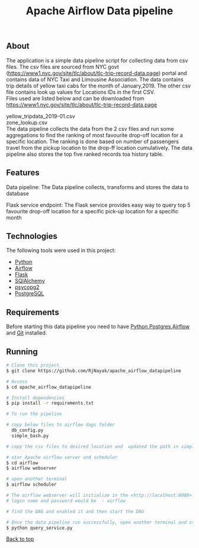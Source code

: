 <h1 align="center">Apache Airflow Data pipeline</h1>

<!-- <p align="center">
  <a href="#dart-about">About</a> &#xa0; | &#xa0;
  <a href="#sparkles-features">Features</a> &#xa0; | &#xa0;
  <a href="#rocket-technologies">Technologies</a> &#xa0; | &#xa0;
  <a href="#white_check_mark-requirements">Requirements</a> &#xa0; | &#xa0;
  <a href="#checkered_flag-starting">Starting</a> &#xa0; | &#xa0;
  <a href="#memo-license">License</a> &#xa0; | &#xa0;
  <a href="https://github.com/{{YOUR_GITHUB_USERNAME}}" target="_blank">Author</a>
</p> -->

<br>

## About

The application is a simple data pipeline script for collecting data from csv files. The csv files are sourced from NYC govt (https://www1.nyc.gov/site/tlc/about/tlc-trip-record-data.page) portal and contains data of NYC Taxi and Limousine Association. The data contains trip details of yellow taxi cabs for the month of January,2019. The other csv file contains look up values for Locations IDs in the first CSV.
<br>
Files used are listed below and can be downloaded from https://www1.nyc.gov/site/tlc/about/tlc-trip-record-data.page
<br>

yellow_tripdata_2019-01.csv
<br>
zone_lookup.csv
<br>
The data pipeline collects the data from the 2 csv files and run some aggregations to find the ranking of most favourite drop-off location for a specific location. The ranking is done based on number of passengers travel from the pickup location to the drop-ff location cumulatively.
The data pipeline also stores the top five ranked records toa history table.

## Features

Data pipeline: The Data pipeline collects, transforms and stores the data to database

Flask service endpoint: The Flask service provides easy way to query top 5 favourite drop-off location for a specific pick-up location for a specific month

## Technologies

The following tools were used in this project:

- [Python](https://www.python.org/)
- [Airflow](https://airflow.apache.org/)
- [Flask](https://flask.palletsprojects.com/en/1.1.x/)
- [SQlAlchemy](https://www.sqlalchemy.org/)
- [psycopg2](https://pypi.org/project/psycopg2/)
- [PostgreSQL](https://www.postgresql.org/)

## Requirements

Before starting this data pipeline you need to have [Python](https://www.python.org/),[Postgres](https://www.postgresql.org/),[Airflow](https://airflow.apache.org/) and [Git](https://git-scm.com) installed.

## Running

```bash
# Clone this project
$ git clone https://github.com/RjNayak/apache_airflow_datapipeline

# Access
$ cd apache_airflow_datapipeline

# Install dependencies
$ pip install -r requirements.txt

# To run the pipeline

# copy below files to airflow dags folder
  db_config.py
  simple_bash.py

# copy the csv files to desired location and  updated the path in simple_bash.py

# star Apache airflow server and scheduler
$ cd airflow
$ airflow webserver

# open another terminal
$ airflow scheduler

# The airflow webserver will initialize in the <http://localhost:8080>
# login name and password would be  - airflow

# find the DAG and enabled it and then start the DAG

# Once the data pipeline run successfully, open another terminal and start the Flask server
$ python query_service.py

```

<a href="#top">Back to top</a>
